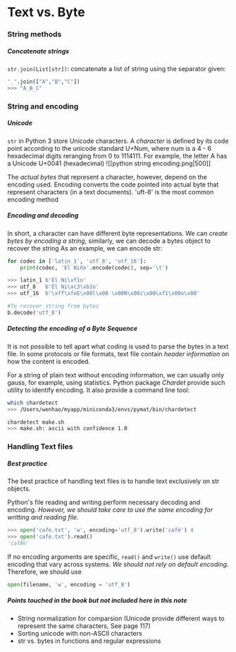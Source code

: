 # Text vs. Byte
### String methods
##### Concatenate strings
`str.join(List[str])`: concatenate a list of string using the separator given:
```python
"_".join(["A","B","C"])
>>> "A_B_C"
```

### String and encoding
##### Unicode
`str` in Python 3 store Unicode characters. A *character* is defined by its code point according to the unicode standard U+Num, where num is a 4 - 6 hexadecimal digits reranging from 0 to 1114111. For example, the letter A has a Unicode U+0041 (hexadecimal)
![[python string encoding.png|500]]
    
The *actual bytes* that represent a character, however, depend on the encoding used. Encoding converts the code pointed into actual byte that represent characters (in a text documents). 'uft-8' is the most common encoding method

##### Encoding and decoding
In short, a character can have different byte representations. We can *create bytes by encoding a string*, similarly, we can decode a bytes object to recover the string As an example, we can encode str:
```python
for codec in ['latin_1', 'utf_8', 'utf_16']:
    print(codec, 'El Niño'.encode(codec), sep='\t') 

>>> latin_1 b'El Ni\xf1o'
>>> utf_8   b'El Ni\xc3\xb1o'
>>> utf_16  b'\xff\xfeE\x00l\x00 \x00N\x00i\x00\xf1\x00o\x00'

#To recover string from bytes
b.decode('utf_8')
```

##### Detecting the encoding of a Byte Sequence
It is not possible to tell apart what coding is used to parse the bytes in a text file. In some protocols or file formats, text file contain *header information* on how the content is encoded. 

For a string of plain text without encoding information, we can usually only gauss, for example, using statistics. Python package *Chardet* provide such utility to identify encoding. It also provide a command line tool:
```bash
which chardetect
>>> /Users/wenhao/myapp/miniconda3/envs/pymat/bin/chardetect

chardetect make.sh
>>> make.sh: ascii with confidence 1.0
```

### Handling Text files
##### Best practice
The best practice of handling text files is to handle text exclusively on str objects. 

Python's file reading and writing perform necessary decoding and encoding. *However, we should take care to use the same encoding for writting and reading file*.
```python
>>> open('cafe.txt', 'w', encoding='utf_8').write('café') 4
>>> open('cafe.txt').read()
'cafÃ©'
```

If no encoding arguments are specific, `read()` and `write()` use default encoding that vary across systems. *We should not rely on default encoding*. Therefore, we should use 
```python
open(filename, 'w', encoding = 'utf_8')
```

##### Points touched in the book but not included here in this note
- String normalization for comparsion (Unicode provide different ways to represent the same characters, See page 117)
- Sorting unicode with non-ASCII characters
- str vs. bytes in functions and regular expressions
    
